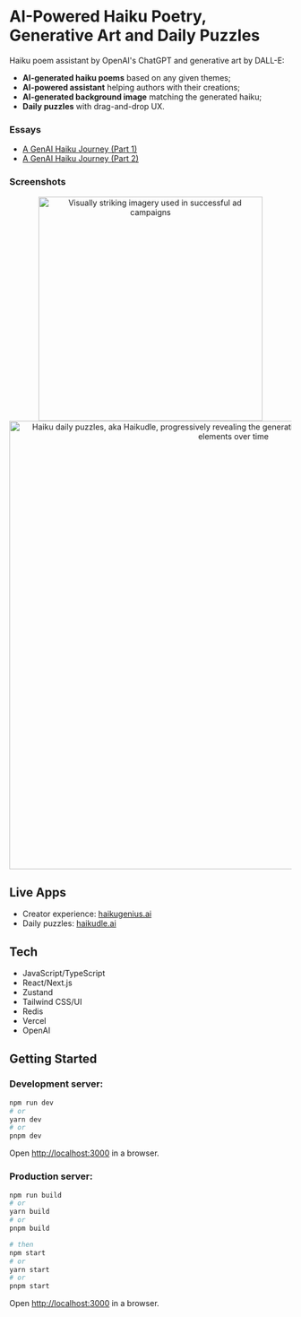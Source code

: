 # AI-Powered Haiku Poetry, Generative Art and Daily Puzzles

Haiku poem assistant by OpenAI's ChatGPT and generative art by DALL-E:

- **AI-generated haiku poems** based on any given themes;
- **AI-powered assistant** helping authors with their creations;
- **AI-generated background image** matching the generated haiku;
- **Daily puzzles** with drag-and-drop UX.

### Essays

- [A GenAI Haiku Journey (Part 1)](https://medium.com/@desmat.ca/a-genai-haiku-journey-part-1-a85dbb565165)
- [A GenAI Haiku Journey (Part 2)](https://medium.com/@desmat.ca/a-genai-haiku-journey-part-2-f5a93a4bb99e)

### Screenshots

<p align="center">
  <img height="400" alt="Visually striking imagery used in successful ad campaigns" src="https://github.com/user-attachments/assets/d61cb4e9-fd2e-4851-80ec-a3b4e650932c">
  <img height="800" alt="Haiku daily puzzles, aka Haikudle, progressively revealing the generative visual art. Note the evolution of the UI elements over time" src="https://github.com/user-attachments/assets/151d91cf-6097-4d8b-8037-4ee88608a272">  
</p>

## Live Apps

- Creator experience: [haikugenius.ai](https://haikugenius.ai/)
- Daily puzzles: [haikudle.ai](https://haikudle.ai/)

## Tech

- JavaScript/TypeScript
- React/Next.js
- Zustand
- Tailwind CSS/UI
- Redis
- Vercel
- OpenAI

## Getting Started

### Development server:

```bash
npm run dev
# or
yarn dev
# or
pnpm dev
```

Open [http://localhost:3000](http://localhost:3000) in a browser.


### Production server:

```bash
npm run build
# or
yarn build
# or
pnpm build

# then 
npm start
# or
yarn start
# or
pnpm start
```

Open [http://localhost:3000](http://localhost:3000) in a browser.

